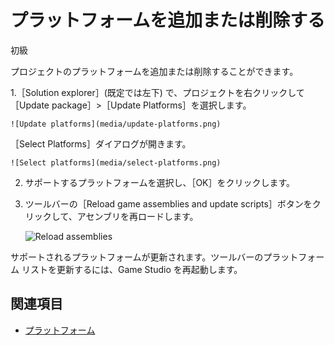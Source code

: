 # プラットフォームを追加または削除する

<span class="label label-doc-level">初級</span>

プロジェクトのプラットフォームを追加または削除することができます。

1.［Solution explorer］(既定では左下) で、プロジェクトを右クリックして［Update package］>［Update Platforms］を選択します。

    ![Update platforms](media/update-platforms.png)

   ［Select Platforms］ダイアログが開きます。

    ![Select platforms](media/select-platforms.png)

2. サポートするプラットフォームを選択し、［OK］をクリックします。

3. ツールバーの［Reload game assemblies and update scripts］ボタンをクリックして、アセンブリを再ロードします。

    ![Reload assemblies](media/reload-assemblies.png)

サポートされるプラットフォームが更新されます。ツールバーのプラットフォーム リストを更新するには、Game Studio を再起動します。

## 関連項目

* [プラットフォーム](index.md)
